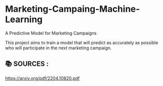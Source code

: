 # Marketing-Campaing-Machine-Learning
A Predictive Model for Marketing Campaigns

This project aims to train a model that will predict as accurately as possible who will participate in the next marketing campaign. 


:books: **SOURCES :** 
--
https://arxiv.org/pdf/2204.10820.pdf
